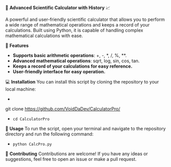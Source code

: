 🧮 **Advanced Scientific Calculator with History** 📈

A powerful and user-friendly scientific calculator that allows you to perform a wide range of mathematical operations and keeps a record of your calculations. Built using Python, it is capable of handling complex mathematical calculations with ease.

🚀 **Features**

- **Supports basic arithmetic operations**: +, -, *, /, %, **.
- **Advanced mathematical operations**: sqrt, log, sin, cos, tan.
- **Keeps a record of your calculations for easy reference.**
- **User-friendly interface for easy operation.**

💻 **Installation**
You can install this script by cloning the repository to your local machine:
- <pre>
git clone https://github.com/VoidDaDev/CalculatorPro/
</pre>
- ``cd CalculatorPro``

🔨 **Usage**
To run the script, open your terminal and navigate to the repository directory and run the following command:
- ``python CalcPro.py``

🤝 **Contributing**
Contributions are welcome! If you have any ideas or suggestions, feel free to open an issue or make a pull request.
